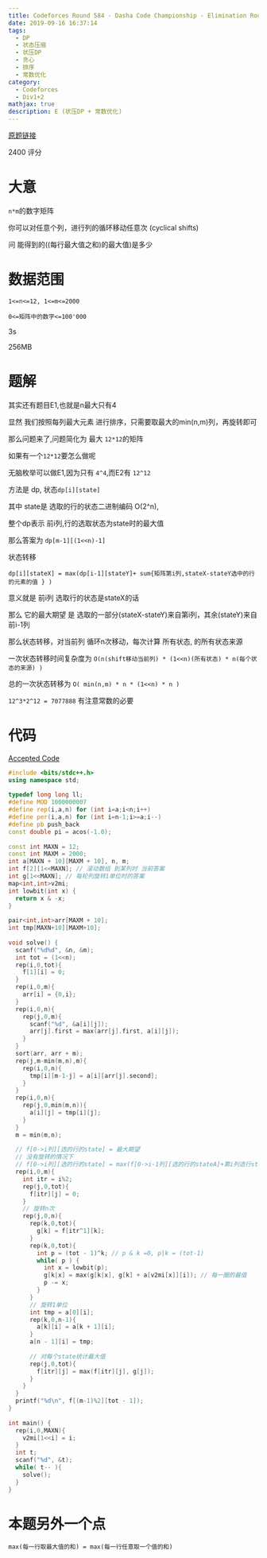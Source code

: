 ```yaml
---
title: Codeforces Round 584 - Dasha Code Championship - Elimination Round
date: 2019-09-16 16:37:14
tags:
  - DP
  - 状态压缩
  - 状压DP
  - 贪心
  - 排序
  - 常数优化
category:
  - Codeforces
  - Div1+2
mathjax: true
description: E (状压DP + 常数优化)
---
```


[原题链接](https://codeforces.com/contest/1209/problem/E2)

2400 评分

# 大意

`n*m`的数字矩阵

你可以对任意个列，进行列的循环移动任意次 (cyclical shifts)

问 能得到的((每行最大值之和)的最大值)是多少

# 数据范围

`1<=n<=12, 1<=m<=2000`

`0<=矩阵中的数字<=100'000`

3s

256MB

# 题解

其实还有题目E1,也就是n最大只有4

显然 我们按照每列最大元素 进行排序，只需要取最大的min(n,m)列，再旋转即可

那么问题来了,问题简化为 最大 `12*12`的矩阵

如果有一个`12*12`要怎么做呢

无脑枚举可以做E1,因为只有 `4^4`,而E2有 `12^12`

方法是 dp, 状态`dp[i][state]`

其中 state是 选取的行的状态二进制编码 O(2^n), 

整个dp表示 前i列,行的选取状态为state时的最大值

那么答案为 `dp[m-1][(1<<n)-1]`

状态转移

`dp[i][stateX] = max(dp[i-1][stateY]+ sum{矩阵第i列,stateX-stateY选中的行的元素的值 } )`

意义就是 前i列 选取行的状态是stateX的话

那么 它的最大期望 是 选取的一部分(stateX-stateY)来自第i列，其余(stateY)来自前i-1列

那么状态转移，对当前列 循环n次移动，每次计算 所有状态, 的所有状态来源

一次状态转移时间复杂度为 `O(n(shift移动当前列) * (1<<n)(所有状态) * n(每个状态的来源) )`

总的一次状态转移为 `O( min(n,m) * n * (1<<n) * n )`

`12^3*2^12 = 7077888` 有注意常数的必要

# 代码

[Accepted Code](https://codeforces.com/contest/1209/submission/60667483)

```c++
#include <bits/stdc++.h>
using namespace std;
 
typedef long long ll;
#define MOD 1000000007
#define rep(i,a,n) for (int i=a;i<n;i++)
#define per(i,a,n) for (int i=n-1;i>=a;i--)
#define pb push_back
const double pi = acos(-1.0);
 
const int MAXN = 12;
const int MAXM = 2000;
int a[MAXN + 10][MAXM + 10], n, m;
int f[2][1<<MAXN]; // 滚动数组 到某列时 当前答案
int g[1<<MAXN]; // 每轮列旋转1单位时的答案
map<int,int>v2mi;
int lowbit(int x) {
  return x & -x;
}
 
pair<int,int>arr[MAXM + 10];
int tmp[MAXN+10][MAXM+10];
 
void solve() {
  scanf("%d%d", &n, &m);
  int tot = (1<<n);
  rep(i,0,tot){
    f[1][i] = 0;
  }
  rep(i,0,m){
    arr[i] = {0,i};
  }
  rep(i,0,n){
    rep(j,0,m){
      scanf("%d", &a[i][j]);
      arr[j].first = max(arr[j].first, a[i][j]);
    }
  }
  sort(arr, arr + m);
  rep(j,m-min(m,n),m){
    rep(i,0,n){
      tmp[i][m-1-j] = a[i][arr[j].second];
    }
  }
  rep(i,0,n){
    rep(j,0,min(m,n)){
      a[i][j] = tmp[i][j];
    }
  }
  m = min(m,n);
 
  // f[0->i列][选的行的state] = 最大期望
  // 没有旋转的情况下
  // f[0->i列][选的行的state] = max(f[0->i-1列][选的行的stateA]+第i列选行stateB) 其中 stateA & stateB =0 , stateA|stateB = (1<<min(m,n))-1
  rep(i,0,m){
    int itr = i%2;
    rep(j,0,tot){
      f[itr][j] = 0;
    }
    // 旋转n次
    rep(j,0,n){
      rep(k,0,tot){
        g[k] = f[itr^1][k];
      }
      rep(k,0,tot){
        int p = (tot - 1)^k; // p & k =0, p|k = (tot-1)
        while( p ) {
          int x = lowbit(p);
          g[k|x] = max(g[k|x], g[k] + a[v2mi[x]][i]); // 每一圈的最值
          p -= x;
        }
      }
      // 旋转1单位
      int tmp = a[0][i];
      rep(k,0,n-1){
        a[k][i] = a[k + 1][i];
      }
      a[n - 1][i] = tmp;
 
      // 对每个state统计最大值
      rep(j,0,tot){
        f[itr][j] = max(f[itr][j], g[j]);
      }
    }
  }
  printf("%d\n", f[(m-1)%2][tot - 1]);
}
 
int main() {
  rep(i,0,MAXN){
    v2mi[1<<i] = i;
  }
  int t;
  scanf("%d", &t);
  while( t-- ){
    solve();
  }
}
```

# 本题另外一个点

`max(每一行取最大值的和) = max(每一行任意取一个值的和)`

